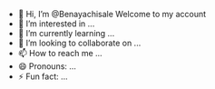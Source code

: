 - 👋 Hi, I’m @Benayachisale
<h> Welcome to my account</h>
- 👀 I’m interested in ...
- 🌱 I’m currently learning ...
- 💞️ I’m looking to collaborate on ...
- 📫 How to reach me ...
- 😄 Pronouns: ...
- ⚡ Fun fact: ...

<!---
Benayachisale/Benayachisale is a ✨ special ✨ repository because its `README.md` (this file) appears on your GitHub profile.
You can click the Preview link to take a look at your changes.
--->
